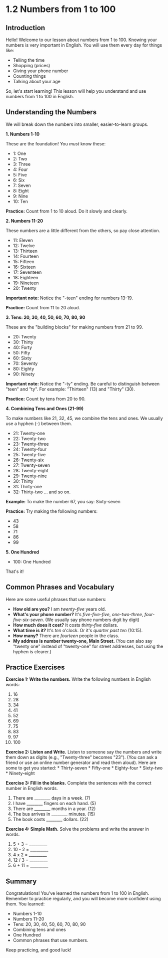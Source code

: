 # 1.2 Numbers from 1 to 100

## Introduction

Hello! Welcome to our lesson about numbers from 1 to 100.  Knowing your numbers is very important in English. You will use them every day for things like:

*   Telling the time
*   Shopping (prices)
*   Giving your phone number
*   Counting things
*   Talking about your age

So, let's start learning! This lesson will help you understand and use numbers from 1 to 100 in English.

## Understanding the Numbers

We will break down the numbers into smaller, easier-to-learn groups.

**1. Numbers 1-10**

These are the foundation!  You *must* know these:

*   1: One
*   2: Two
*   3: Three
*   4: Four
*   5: Five
*   6: Six
*   7: Seven
*   8: Eight
*   9: Nine
*   10: Ten

**Practice:** Count from 1 to 10 aloud.  Do it slowly and clearly.

**2. Numbers 11-20**

These numbers are a little different from the others, so pay close attention.

*   11: Eleven
*   12: Twelve
*   13: Thirteen
*   14: Fourteen
*   15: Fifteen
*   16: Sixteen
*   17: Seventeen
*   18: Eighteen
*   19: Nineteen
*   20: Twenty

**Important note:** Notice the "-teen" ending for numbers 13-19.

**Practice:** Count from 11 to 20 aloud.

**3. Tens: 20, 30, 40, 50, 60, 70, 80, 90**

These are the "building blocks" for making numbers from 21 to 99.

*   20: Twenty
*   30: Thirty
*   40: Forty
*   50: Fifty
*   60: Sixty
*   70: Seventy
*   80: Eighty
*   90: Ninety

**Important note:** Notice the "-ty" ending. Be careful to distinguish between "teen" and "ty". For example:  "Thirteen" (13) and "Thirty" (30).

**Practice:** Count by tens from 20 to 90.

**4. Combining Tens and Ones (21-99)**

To make numbers like 21, 32, 45, we combine the tens and ones. We usually use a hyphen (-) between them.

*   21: Twenty-one
*   22: Twenty-two
*   23: Twenty-three
*   24: Twenty-four
*   25: Twenty-five
*   26: Twenty-six
*   27: Twenty-seven
*   28: Twenty-eight
*   29: Twenty-nine
*   30: Thirty
*   31: Thirty-one
*   32: Thirty-two
    ... and so on.

**Example:**  To make the number 67, you say: Sixty-seven

**Practice:**  Try making the following numbers:
*   43
*   58
*   71
*   86
*   99

**5. One Hundred**

*   100: One Hundred

That's it!

## Common Phrases and Vocabulary

Here are some useful phrases that use numbers:

*   **How old are you?** I am *twenty-five* years old.
*   **What's your phone number?** It's *five-five-five*, *one-two-three*, *four-five-six-seven*. (We usually say phone numbers digit by digit)
*   **How much does it cost?** It costs *thirty-five* dollars.
*   **What time is it?** It's *ten* o'clock.  Or it's *quarter past ten* (10:15).
*   **How many?**  There are *fourteen* people in the class.
*   **My address is number twenty-one, Main Street.** (You can also say "twenty one" instead of "twenty-one" for street addresses, but using the hyphen is clearer.)

## Practice Exercises

**Exercise 1: Write the numbers.**  Write the following numbers in English words:

1.  16
2.  28
3.  34
4.  41
5.  52
6.  69
7.  75
8.  83
9.  97
10. 100

**Exercise 2: Listen and Write.**  Listen to someone say the numbers and write them down as digits (e.g., "Twenty-three" becomes "23").  (You can ask a friend or use an online number generator and read them aloud).  Here are some to get you started:
    * Thirty-seven
    * Fifty-one
    * Eighty-four
    * Sixty-two
    * Ninety-eight

**Exercise 3: Fill in the blanks.**  Complete the sentences with the correct number in English words.

1.  There are ________ days in a week. (7)
2.  I have ________ fingers on each hand. (5)
3.  There are ________ months in a year. (12)
4.  The bus arrives in ________ minutes. (15)
5.  The book costs ________ dollars. (22)

**Exercise 4: Simple Math.** Solve the problems and write the answer in words.

1.  5 + 3 = _________
2.  10 - 2 = _________
3.  4 x 2 = _________
4.  12 / 3 = _________
5.  6 + 11 = _________

## Summary

Congratulations! You've learned the numbers from 1 to 100 in English. Remember to practice regularly, and you will become more confident using them. You learned:

*   Numbers 1-10
*   Numbers 11-20
*   Tens: 20, 30, 40, 50, 60, 70, 80, 90
*   Combining tens and ones
*   One Hundred
*   Common phrases that use numbers.

Keep practicing, and good luck!

